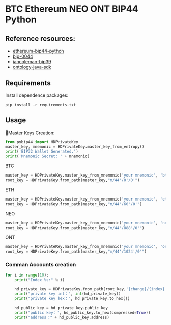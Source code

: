 BTC Ethereum NEO ONT BIP44 Python
================================

## Reference resources:
* [ethereum-bip44-python](https://github.com/michailbrynard/ethereum-bip44-python)
* [bip-0044](https://github.com/bitcoin/bips/blob/master/bip-0044.mediawiki)
* [iancoleman-bip39](https://iancoleman.io/bip39/)
* [ontology-java-sdk](https://github.com/ontio/ontology-java-sdk)


## Requirements
Install dependence packages: 
```shell 
pip install -r requirements.txt
```


## Usage
Master Keys Creation:
```python
from pybip44 import HDPrivateKey
master_key, mnemonic = HDPrivateKey.master_key_from_entropy()
print('BIP32 Wallet Generated.')
print('Mnemonic Secret: ' + mnemonic)
```
BTC
```python
master_key = HDPrivateKey.master_key_from_mnemonic('your mnemonic', 'btc')
root_key = HDPrivateKey.from_path(master_key,"m/44'/0'/0'")
```
ETH
```python
master_key = HDPrivateKey.master_key_from_mnemonic('your mnemonic', 'eth')
root_key = HDPrivateKey.from_path(master_key,"m/44'/60'/0'")
```
NEO
```python
master_key = HDPrivateKey.master_key_from_mnemonic('your mnemonic', 'neo')
root_key = HDPrivateKey.from_path(master_key,"m/44'/888'/0'")
```
ONT
```python
master_key = HDPrivateKey.master_key_from_mnemonic('your mnemonic', 'ont')
root_key = HDPrivateKey.from_path(master_key,"m/44'/1024'/0'")
```
### Comman Accounts creation
```python
for i in range(10):
    print("Index %s:" % i)

    hd_private_key = HDPrivateKey.from_path(root_key,'{change}/{index}'.format(change=0, index=i))
    print("private key int：", int(hd_private_key))
    print("private key hex：", hd_private_key.to_hex())

    hd_public_key = hd_private_key.public_key
    print("public key：", hd_public_key.to_hex(compressed=True))
    print("address：" + hd_public_key.address)
```